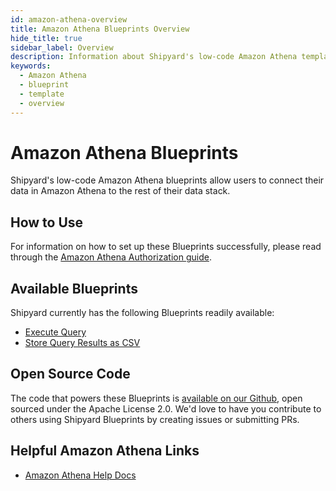 ```yaml
---
id: amazon-athena-overview
title: Amazon Athena Blueprints Overview
hide_title: true
sidebar_label: Overview
description: Information about Shipyard's low-code Amazon Athena templates.
keywords:
  - Amazon Athena
  - blueprint
  - template
  - overview
---
```


# Amazon Athena Blueprints

Shipyard's low-code Amazon Athena blueprints allow users to connect their data in Amazon Athena to the rest of their data stack.

## How to Use
For information on how to set up these Blueprints successfully, please read through the [Amazon Athena Authorization guide](amazon-athena-authorization.md).

## Available Blueprints

Shipyard currently has the following Blueprints readily available:
- [Execute Query](amazon-athena-execute-query.md)
- [Store Query Results as CSV](amazon-athena-store-query-results-as-csv.md)


## Open Source Code
The code that powers these Blueprints is [available on our Github](https://github.com/shipyardapp/amazonathena-blueprints), open sourced under the Apache License 2.0. We'd love to have you contribute to others using Shipyard Blueprints by creating issues or submitting PRs.

## Helpful Amazon Athena Links

- [Amazon Athena Help Docs](https://docs.aws.amazon.com/athena/index.html)
